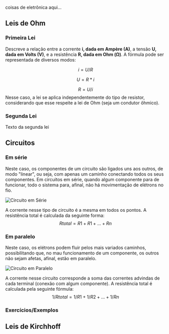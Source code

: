 
coisas de eletrônica aqui...

## Leis de Ohm

### Primeira Lei
Descreve a relação entre a corrente **i, dada em Ampère (A)**, a tensão **U, dada em Volts (V)**, e a resistência **R, dada em Ohm (Ω)**. 
A fórmula pode ser representada de diversos modos:

$$
i = U/R 
$$

$$
U = R*i
$$

$$
R = U/i
$$
Nesse caso, a lei se aplica independentemente do tipo de resistor, considerando que esse respeite a lei de Ohm (seja um condutor ôhmico).
### Segunda Lei
Texto da segunda lei





## Circuitos 
### Em série
Neste caso, os componentes de um circuito são ligados uns aos outros, de modo "linear", ou seja, com apenas um caminho conectando todos os seus componentes. Em circuitos em série, quando algum componente para de funcionar, todo o sistema para, afinal, não há movimentação de elétrons no fio. 

![Circuito em Série](https://hangarmma.com.br/glossary/wp-content/uploads/2021/09/image-499.png)

A corrente nesse tipo de circuito é a mesma em todos os pontos. A resistência total é calculada da seguinte forma:
$$
Rtotal = R1+R1+...+Rn
$$
### Em paralelo
Neste caso, os elétrons podem fluir pelos mais variados caminhos, possibilitando que, no mau funcionamento de um componente, os outros não sejam afetas, afinal, estão em paralelo. 

![Circuito em Paralelo](https://www.mundoeducacao.com/upload/conteudo/associacao-resistores-em-paralelo.jpg)

A corrente nesse circuito corresponde a soma das correntes advindas de cada terminal (conexão com algum componente). A resistência total é calculada pela seguinte fórmula:
$$
1/Rtotal = 1/R1 + 1/R2 +...+1/Rn
$$
### Exercícios/Exemplos


## Leis de Kirchhoff


